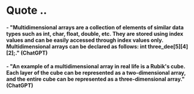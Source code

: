 # Quote ..

#### - "Multidimensional arrays are a collection of elements of similar data types such as int, char, float, double, etc. They are stored using index values and can be easily accessed through index values only. Multidimensional arrays can be declared as follows: int three_dee[5][4][2];." (ChatGPT)

#### - "An example of a multidimensional array in real life is a Rubik's cube. Each layer of the cube can be represented as a two-dimensional array, and the entire cube can be represented as a three-dimensional array." (ChatGPT)
